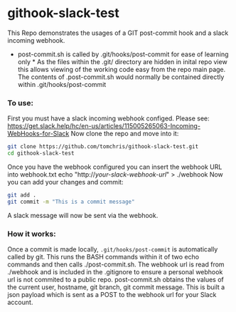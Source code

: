 # githook-slack-test

This Repo demonstrates the usages of a GIT post-commit hook and a slack incoming webhook.
* post-commit.sh is called by .git/hooks/post-commit for ease of learning only *
As the files within the .git/ directory are hidden in inital repo view this allows viewing of the working code easy from the repo main page.
The contents of .post-commit.sh would normally be contained directly within .git/hooks/post-commit

### To use:
First you must have a slack incoming webhook configed.
  Please see: https://get.slack.help/hc/en-us/articles/115005265063-Incoming-WebHooks-for-Slack
Now clone the repo and move into it:
``` bash
git clone https://github.com/tomchris/githook-slack-test.git
cd githook-slack-test
```
Once you have the webhook configured you can insert the webhook URL into webhook.txt
echo "http://_your-slack-webhook-url_" > ./webhook
Now you can add your changes and commit:
``` bash
git add .
git commit -m "This is a commit message"
```
A slack message will now be sent via the webhook.

### How it works:
Once a commit is made locally, `.git/hooks/post-commit` is automatically called by git.
This runs the BASH commands within it of two echo commands and then calls ./post-commit.sh.
The webhook url is read from ./webhook and is included in the .gitignore to ensure a personal webhook url is not commited to a public repo.
post-commit.sh obtains the values of the current user, hostname, git branch, git commit message.
This is built a json payload which is sent as a POST to the webhook url for your Slack account.
